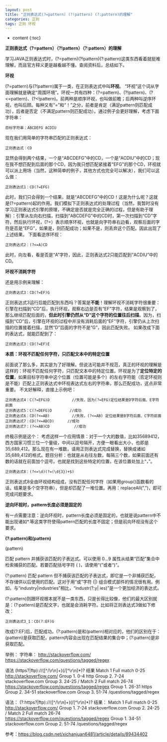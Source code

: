 ```yaml
---
layout: post
title: "正则表达式(?=pattern) (?!pattern) (?:pattern)的理解"
categories: 正则
tags: 正则 环视
---
```


* content
{:toc}

**正则表达式（?=pattern）（?!pattern）（?:pattern）的理解**

学习JAVA正则表达式时，(?=pattern)(?!pattern)(?:pattern)这类东西看着就挺难理解，而且官方释义更是越看越不懂。查阅资料后，总结如下。







**环视**

(?=pattern)与(?!pattern)属于一类，在正则表达式中叫**环视**。 “环视”这个词从字面理解就是确定“周围环境”。环视一共有四种：(?=pattern)、(?!pattern)、(?<=pattern)、(?<!pattern)。前两种是顺序环视，也叫做前瞻；后两种叫逆序环视，也叫后顾。每种又有“=”和“！”之分，前者是肯定（满足pattern则匹配成功），后者是否定（不满足pattern则匹配成功）。通过例子会更好理解，考虑下面字符串：

```
目标字符串：ABCDEFG ACDIU
```

现在我们用简单的字符串匹配的正则表达式：

```
正则表达式：CD
```

显然会得到两个结果，一个是“ABCDEFG”中的CD，一个是“ACDIU”中的CD；现在我不想匹配到后面的那个CD，因为我只想匹配紧接着"EFG"的那个CD，环视就可以派上用场（当然，这种简单的例子，其他方式也完全可以解决），我们可以这么做：

```
正则表达式1：CD(?=EFG)
```

此时，我们只会得到一个结果，就是“ABCDEFG”中的CD！这是为什么呢？这就是(?=pattern)起的作用。我们模拟下正则表达式的处理过程（当然，我暂时没有学习正则表达式引擎的原理，不确定是否就是完全正确的过程，但是有助于理解）：引擎从左向右扫描，扫描到“ABCDEFG”中的CD时，第一次扫描到“CD”字符，然后执行环视，(?=）表示顺序环视，也就是向字符串右边看，观察后面的字符是否是“EFG”，如果是，则匹配成功；如果不是，则丢弃这个匹配。因此出现了上述结果。
下面看逆序环视：

```
正则表达式2：(?<=A)CD
```

此时，向左看，看是否是“A”字符，因此，正则表达式2只能匹配到“ACDIU”中的CD。

**环视不消耗字符**

还是用示例来理解：

```
正则表达式3：CD(?=EF)G
```

正则表达式3运行后能匹配到东西吗？答案是**不能**！理解环视不消耗字符很重要：引擎在扫描到“CD”后，执行环视，观察右边是否有“EF”字符，结果是观察到了，那么继续匹配后面的，**但此时引擎仍然从“D”这个字符的位置往后扫描**。因为，扫描到“CD”后，引擎在环视的过程中并没有消耗后面的“EF”字符，引擎仍从上次扫描的位置接着扫描，显然“D”后面的字符不是“G”，因此匹配失败。
如果改成下面的表达式，就能匹配到了：

```
正则表达式3：CD(?=EF)E
```

**本质：环视不匹配任何字符，只匹配文本中的特定位置**

前面说了那么多，其实是为了好理解。但说法可能并不规范，真正的环视的理解是这样的：环视不匹配任何字符，只匹配文本中的特定位置。环视是为了**定位特定的位置**，如果目标字符串中这个位置（位置可能是多个）的左右字符能（否定环视则是不能）匹配上正则表达式中环视表达式左右的字符串，那么匹配成功，这点非常重要。
不太好解释，直接上示例吧：

```
正则表达式4：C(?=EFG)D          //失败，因为(?=EFG)定位结果是D字符后面、E字符前面
正则表达式5：C(?=DEFG)D        //成功
正则表达式6：CD(?<=AB)          //失败，(?<=AB) 定位结果是B字符后面、C字符前面
正则表达式7：CD(?<=ABCD)      //成功
正则表达式7：(?<=AB)CD           //成功
```

终极示例是这个：
考虑这样一个应用情景：对于一个大的数值，比如35689412，西方国家习惯三位一个量级，中间以逗号隔开，方便一眼看出大小，也即是35,689,412。那么现在有一堆数，请用正则表达式完成替换，替换成诸如35,689,412的格式。题目分析：也就是从右往左数，每隔三个数，如果前面还有数的话就在前面加个逗号。也就是找到这些特定的位置，在该位置处加上“，”。

```
正则表达式8：(?<=\d)(?=(\d{3})+$)
```

正则表达式8全由环视结构组成，没有匹配任何字符（如果用group()函数看的话，结果是多个空字符串），但是却匹配了一堆位置。再用：replaceAll(",”)，即可完成问题要求。

**逆向环视时，pattern长度必须是固定的**

有一点需要注意：逆向环视时，pattern长度必须是固定的，也就是说pattern中不能出现诸如*.等这类字符使得pattern匹配的长度不固定；但是前向环视没有这个要求。

**(?:pattern)和(pattern)**

 (pattern)

   匹配 pattern 并捕获该匹配的子表达式。可以使用 $0...$9 属性从结果“匹配”集合中检索捕获的匹配。若要匹配括号字符 ( )，请使用“\(”或者“\)”。

(?:pattern) 
    匹配 pattern 但不捕获该匹配的子表达式，即它是一个非捕获匹配，不存储供以后使用的匹配。这对于用“或”字符 (|) 组合模式部件的情况很有用。例如，与“industry|industries”相比，“industr(?:y| ies)”是一个更加经济的表达式。



(?:pattern)则跟环视根本就不是一类东西，只是长得比较像，他们的最大区别就是：(?:pattern)是匹配文字，也就是会消耗字符。比如将正则表达式3做如下修改：

```
正则表达式3_1：CD(?:EF)G
```

改成(?:EF)后，匹配成功。(?:pattern)是和(pattern)相对应的，他们的区别在于：(pattern)是获取匹配，pattern内容会出现在匹配结果的集合中；(?:pattern)是非获取匹配。

举例：
字符串：
http://stackoverflow.com/
https://stackoverflow.com/questions/tagged/regex

语法
(https?|ftp):\/\/([^\/\r\n]+)(\/[^\r\n]*)?
结果
Match 1
Full match	0-25	http://stackoverflow.com/
Group 1.	0-4	http
Group 2.	7-24	stackoverflow.com
Group 3.	24-25	/
Match 2
Full match	26-74	https://stackoverflow.com/questions/tagged/regex
Group 1.	26-31	https
Group 2.	34-51	stackoverflow.com
Group 3.	51-74	/questions/tagged/regex

语法：
(?:https?|ftp):\/\/([^\/\r\n]+)(\/[^\r\n]*)?
结果：
Match 1
Full match	0-25	http://stackoverflow.com/
Group 1.	7-24	stackoverflow.com
Group 2.	24-25	/
Match 2
Full match	26-74	https://stackoverflow.com/questions/tagged/regex
Group 1.	34-51	stackoverflow.com
Group 2.	51-74	/questions/tagged/regex



参考：https://blog.csdn.net/xichanjuan6481/article/details/89434402
